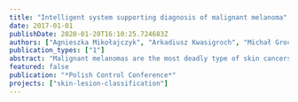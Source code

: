 ```yaml
---
title: "Intelligent system supporting diagnosis of malignant melanoma"
date: 2017-01-01
publishDate: 2020-01-20T16:10:25.724683Z
authors: ["Agnieszka Mikołajczyk", "Arkadiusz Kwasigroch", "Michał Grochowski"]
publication_types: ["1"]
abstract: "Malignant melanomas are the most deadly type of skin cancers. Early diagnosis is a key for successful treatment and survival. The paper presents the system for supporting the process of diagnosis of skin lesions in order to detect a malignant melanoma. The paper describes the development process of an intelligent system purposed for the diagnosis of malignant melanoma. Presented system can be used as a decision support system for primary care physicians and as a system capable of self-examination of the skin with usage of dermatoscope. The system utilizes computational intelligence methods for proper classification of the dermoscopic features extracted from the medical images. The paper also proposes the extension of the well know ABCD method used for malignant melanoma diagnosis. The proposed system is tested on 126 and trained on 80 skin moles and the obtained results are very promising."
featured: false
publication: "*Polish Control Conference*"
projects: ["skin-lesion-classification"]
---
```


